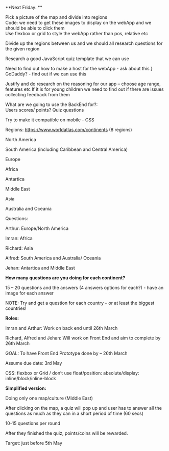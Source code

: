 **Next Friday: **

Pick a picture of the map and divide into regions  
  Code: we need to get these images to display on the webApp and we should be able to click them  
  Use flexbox or grid to style the webApp rather than pos, relative etc 

Divide up the regions between us and we should all research questions for the given region 

Research a good JavaScript quiz template that we can use  

Need to find out how to make a host for the webApp - ask about this } GoDaddy? - find out if we can use this  

Justify and do research on the reasoning for our app – choose age range, features etc 
  If it is for young children we need to find out if there are issues collecting feedback from them 

What are we going to use the BackEnd for?:  
  Users scores/ points? 
  Quiz questions  

Try to make it compatible on mobile  - CSS 

Regions: https://www.worldatlas.com/continents (8 regions) 

North America 

South America (including Caribbean and Central America)  

Europe 

Africa 

Antartica 

Middle East 

Asia  

Australia and Oceania 

Questions: 

Arthur:  Europe/North America 

Imran: Africa  

Richard: Asia  

Alfred: South America and Australia/ Oceania 

Jehan: Antartica and Middle East  

 

**How many questions are you doing for each continent?**

15 – 20 questions and the answers (4 answers options for each?) - have an image for each answer 

NOTE: Try and get a question for each country – or at least the biggest countries!  

 

**Roles:** 

Imran and Arthur: Work on back end until 26th March  

Richard, Alfred and Jehan: Will work on Front End and aim to complete by 26th March 

GOAL: To have Front End Prototype done by – 26th March  

Assume due date: 3rd May  

CSS: flexbox or Grid / don’t use float/position: absolute/display: inline/block/inline-block 

 

**Simplified version:** 

Doing only one map/culture (Middle East) 

After clicking on the map, a quiz will pop up and user has to answer all the questions as much as they can in a short period of time (60 secs) 

10-15 questions per round 

After they finished the quiz, points/coins will be rewarded. 

Target: just before 5th May 
